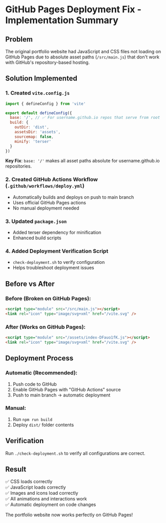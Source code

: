 # GitHub Pages Deployment Fix - Implementation Summary

## Problem
The original portfolio website had JavaScript and CSS files not loading on GitHub Pages due to absolute asset paths (`/src/main.js`) that don't work with GitHub's repository-based hosting.

## Solution Implemented

### 1. Created `vite.config.js`
```javascript
import { defineConfig } from 'vite'

export default defineConfig({
  base: '/', // ✅ For username.github.io repos that serve from root
  build: {
    outDir: 'dist',
    assetsDir: 'assets',
    sourcemap: false,
    minify: 'terser'
  }
})
```

**Key Fix**: `base: '/'` makes all asset paths absolute for username.github.io repositories.

### 2. Created GitHub Actions Workflow (`.github/workflows/deploy.yml`)
- Automatically builds and deploys on push to main branch
- Uses official GitHub Pages actions
- No manual deployment needed

### 3. Updated `package.json`
- Added terser dependency for minification
- Enhanced build scripts

### 4. Added Deployment Verification Script
- `check-deployment.sh` to verify configuration
- Helps troubleshoot deployment issues

## Before vs After

### Before (Broken on GitHub Pages):
```html
<script type="module" src="/src/main.js"></script>
<link rel="icon" type="image/svg+xml" href="/vite.svg" />
```

### After (Works on GitHub Pages):
```html
<script type="module" src="/assets/index-DFauo1fK.js"></script>
<link rel="icon" type="image/svg+xml" href="/vite.svg" />
```

## Deployment Process

### Automatic (Recommended):
1. Push code to GitHub
2. Enable GitHub Pages with "GitHub Actions" source
3. Push to main branch → automatic deployment

### Manual:
1. Run `npm run build`
2. Deploy `dist/` folder contents

## Verification
Run `./check-deployment.sh` to verify all configurations are correct.

## Result
✅ CSS loads correctly  
✅ JavaScript loads correctly  
✅ Images and icons load correctly  
✅ All animations and interactions work  
✅ Automatic deployment on code changes  

The portfolio website now works perfectly on GitHub Pages!
